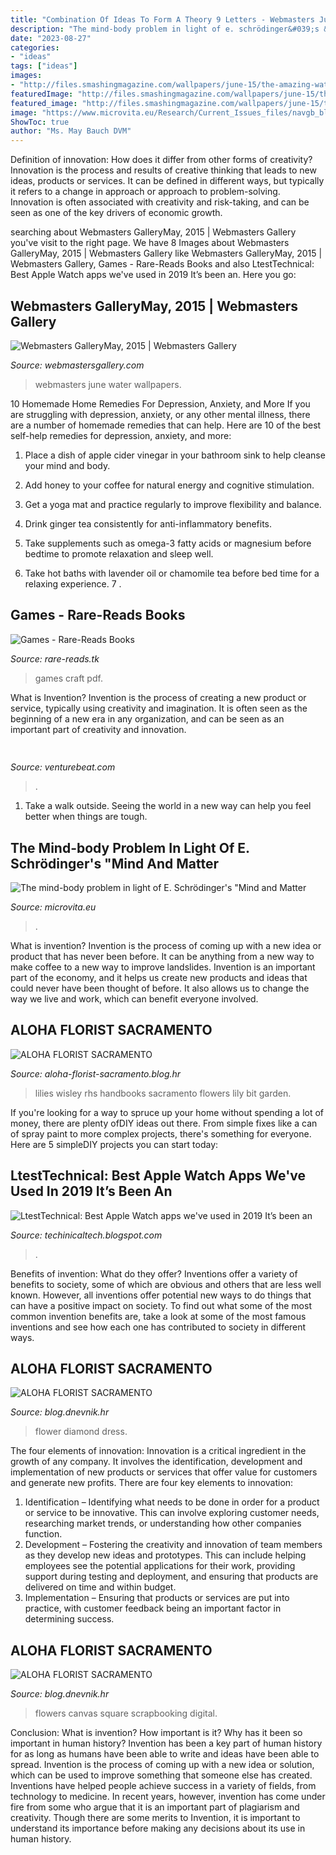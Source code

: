 ```yaml
---
title: "Combination Of Ideas To Form A Theory 9 Letters - Webmasters June Water Wallpapers"
description: "The mind-body problem in light of e. schrödinger&#039;s &quot;mind and matter"
date: "2023-08-27"
categories:
- "ideas"
tags: ["ideas"]
images:
- "http://files.smashingmagazine.com/wallpapers/june-15/the-amazing-water-park/cal/june-15-the-amazing-water-park-cal-1280x800.jpg"
featuredImage: "http://files.smashingmagazine.com/wallpapers/june-15/the-amazing-water-park/cal/june-15-the-amazing-water-park-cal-1280x800.jpg"
featured_image: "http://files.smashingmagazine.com/wallpapers/june-15/the-amazing-water-park/cal/june-15-the-amazing-water-park-cal-1280x800.jpg"
image: "https://www.microvita.eu/Research/Current_Issues_files/navgb_blue-1.jpg"
ShowToc: true
author: "Ms. May Bauch DVM"
---
```



Definition of innovation: How does it differ from other forms of creativity?
Innovation is the process and results of creative thinking that leads to new ideas, products or services. It can be defined in different ways, but typically it refers to a change in approach or approach to problem-solving. Innovation is often associated with creativity and risk-taking, and can be seen as one of the key drivers of economic growth.

	

		
searching about Webmasters GalleryMay, 2015 | Webmasters Gallery you've visit to the right page. We have 8 Images about Webmasters GalleryMay, 2015 | Webmasters Gallery like Webmasters GalleryMay, 2015 | Webmasters Gallery, Games - Rare-Reads Books and also LtestTechnical: Best Apple Watch apps we&#039;ve used in 2019 It’s been an. Here you go:
		
    
## Webmasters GalleryMay, 2015 | Webmasters Gallery

<img loading=lazy src="http://files.smashingmagazine.com/wallpapers/june-15/the-amazing-water-park/cal/june-15-the-amazing-water-park-cal-1280x800.jpg" onerror="this.onerror=null;this.src='https://tse1.mm.bing.net/th?id=OIP.WaggJpDHDm1zI-NU96iouwHaEo&amp;pid=15.1';" alt="Webmasters GalleryMay, 2015 | Webmasters Gallery">

_Source: webmastersgallery.com_

>webmasters june water wallpapers. 

	

10 Homemade Home Remedies For Depression, Anxiety, and More
If you are struggling with depression, anxiety, or any other mental illness, there are a number of homemade remedies that can help. Here are 10 of the best self-help remedies for depression, anxiety, and more:
1. Place a dish of apple cider vinegar in your bathroom sink to help cleanse your mind and body.

2. Add honey to your coffee for natural energy and cognitive stimulation.

3. Get a yoga mat and practice regularly to improve flexibility and balance.

4. Drink ginger tea consistently for anti-inflammatory benefits.

5. Take supplements such as omega-3 fatty acids or magnesium before bedtime to promote relaxation and sleep well.

6. Take hot baths with lavender oil or chamomile tea before bed time for a relaxing experience.      7 .

    
## Games - Rare-Reads Books

<img loading=lazy src="https://images-na.ssl-images-amazon.com/images/I/51cm-kJjiSL.jpg" onerror="this.onerror=null;this.src='https://tse3.mm.bing.net/th?id=OIP.dxFXg9y5lzWPE7fbDiU6gQAAAA&amp;pid=15.1';" alt="Games - Rare-Reads Books">

_Source: rare-reads.tk_

>games craft pdf. 

	

What is Invention?
Invention is the process of creating a new product or service, typically using creativity and imagination. It is often seen as the beginning of a new era in any organization, and can be seen as an important part of creativity and innovation.

    
## 

<img loading=lazy src="https://venturebeat.com/wp-content/uploads/2018/09/IMG_20180903_102707-1.jpg?w=757" onerror="this.onerror=null;this.src='https://tse3.mm.bing.net/th?id=OIP.Dnhhdm2edEw4m6F1HTB_ZgHaF3&amp;pid=15.1';" alt="">

_Source: venturebeat.com_

>. 

	

1. Take a walk outside. Seeing the world in a new way can help you feel better when things are tough.

    
## The Mind-body Problem In Light Of E. Schrödinger&#039;s &quot;Mind And Matter

<img loading=lazy src="https://www.microvita.eu/Research/Current_Issues_files/navgb_blue-1.jpg" onerror="this.onerror=null;this.src='https://tse4.mm.bing.net/th?id=OIP.l-e0kCjmZBoGGghTXsXT1gHaA8&amp;pid=15.1';" alt="The mind-body problem in light of E. Schrödinger&#039;s &quot;Mind and Matter">

_Source: microvita.eu_

>. 

	

What is invention?
Invention is the process of coming up with a new idea or product that has never been before. It can be anything from a new way to make coffee to a new way to improve landslides. 
Invention is an important part of the economy, and it helps us create new products and ideas that could never have been thought of before. It also allows us to change the way we live and work, which can benefit everyone involved.

    
## ALOHA FLORIST SACRAMENTO

<img loading=lazy src="http://bit.ly/oJuiZQ" onerror="this.onerror=null;this.src='https://tse2.mm.bing.net/th?id=OIP.zxmN_UeBW7vqy7BlX-eg4wAAAA&amp;pid=15.1';" alt="ALOHA FLORIST SACRAMENTO">

_Source: aloha-florist-sacramento.blog.hr_

>lilies wisley rhs handbooks sacramento flowers lily bit garden. 

	

If you're looking for a way to spruce up your home without spending a lot of money, there are plenty ofDIY ideas out there. From simple fixes like a can of spray paint to more complex projects, there's something for everyone. Here are 5 simpleDIY projects you can start today:

    
## LtestTechnical: Best Apple Watch Apps We&#039;ve Used In 2019 It’s Been An

<img loading=lazy src="https://lh5.googleusercontent.com/proxy/ySrKQaYjS9gyxh2LConac_MYYrkvyv99GhyQxVgDM9BghxFyJWdhKaaCnlq7_YRFvAjaE0W3Xm9NYb787dQylNm0D_PfdJZh3_w3sNhGYA=w1200-h630-p-k-no-nu" onerror="this.onerror=null;this.src='https://tse1.mm.bing.net/th?id=OIP.RpA6hGS32hc2VIVNEvtmXwHaEK&amp;pid=15.1';" alt="LtestTechnical: Best Apple Watch apps we&#039;ve used in 2019 It’s been an">

_Source: techinicaltech.blogspot.com_

>. 

	

Benefits of invention: What do they offer?
Inventions offer a variety of benefits to society, some of which are obvious and others that are less well known. However, all inventions offer potential new ways to do things that can have a positive impact on society. To find out what some of the most common invention benefits are, take a look at some of the most famous inventions and see how each one has contributed to society in different ways.

    
## ALOHA FLORIST SACRAMENTO

<img loading=lazy src="http://bit.ly/r4MVJk" onerror="this.onerror=null;this.src='https://tse1.mm.bing.net/th?id=OIP.VvdVlf0nPR-GOk8ZFaTKBgAAAA&amp;pid=15.1';" alt="ALOHA FLORIST SACRAMENTO">

_Source: blog.dnevnik.hr_

>flower diamond dress. 

	

The four elements of innovation:
Innovation is a critical ingredient in the growth of any company. It involves the identification, development and implementation of new products or services that offer value for customers and generate new profits.
There are four key elements to innovation:
1) Identification – Identifying what needs to be done in order for a product or service to be innovative. This can involve exploring customer needs, researching market trends, or understanding how other companies function.
2) Development – Fostering the creativity and innovation of team members as they develop new ideas and prototypes. This can include helping employees see the potential applications for their work, providing support during testing and deployment, and ensuring that products are delivered on time and within budget. 
3) Implementation – Ensuring that products or services are put into practice, with customer feedback being an important factor in determining success.

    
## ALOHA FLORIST SACRAMENTO

<img loading=lazy src="http://bit.ly/qDnPR4" onerror="this.onerror=null;this.src='https://tse4.mm.bing.net/th?id=OIP.gDbNmunYa9CTHWE5L1ujyQHaFj&amp;pid=15.1';" alt="ALOHA FLORIST SACRAMENTO">

_Source: blog.dnevnik.hr_

>flowers canvas square scrapbooking digital. 

	

Conclusion: What is invention? How important is it? Why has it been so important in human history?
Invention has been a key part of human history for as long as humans have been able to write and ideas have been able to spread. Invention is the process of coming up with a new idea or solution, which can be used to improve something that someone else has created. Inventions have helped people achieve success in a variety of fields, from technology to medicine. In recent years, however, invention has come under fire from some who argue that it is an important part of plagiarism and creativity. Though there are some merits to Invention, it is important to understand its importance before making any decisions about its use in human history.

